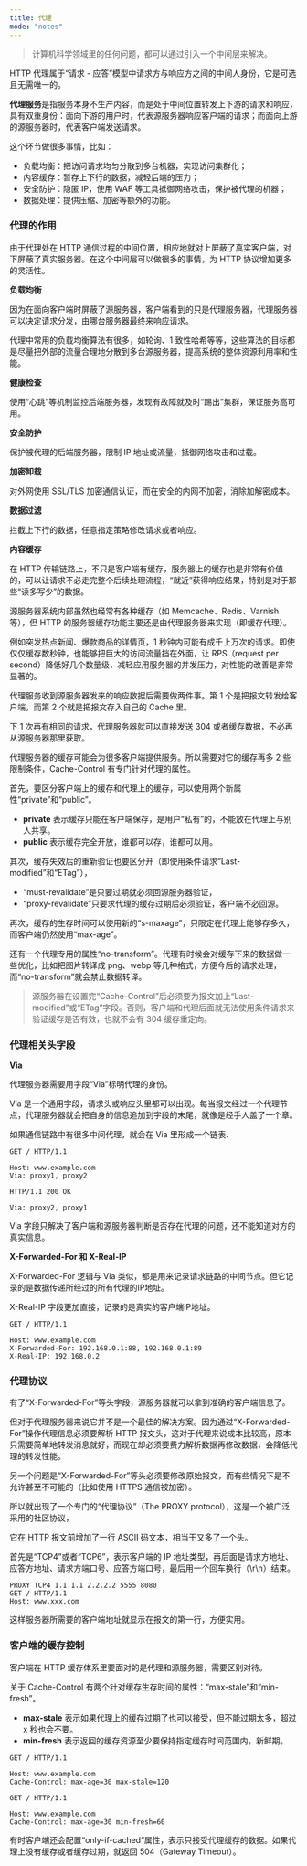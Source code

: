 ```yaml
---
title: 代理
mode: "notes"
---
```


> 计算机科学领域里的任何问题，都可以通过引入一个中间层来解决。

HTTP 代理属于“请求 - 应答”模型中请求方与响应方之间的中间人身份，它是可选且无需唯一的。

**代理服务**是指服务本身不生产内容，而是处于中间位置转发上下游的请求和响应，具有双重身份：面向下游的用户时，代表源服务器响应客户端的请求；而面向上游的源服务器时，代表客户端发送请求。

这个环节做很多事情，比如：

- 负载均衡：把访问请求均匀分散到多台机器，实现访问集群化；
- 内容缓存：暂存上下行的数据，减轻后端的压力；
- 安全防护：隐匿 IP，使用 WAF 等工具抵御网络攻击，保护被代理的机器；
- 数据处理：提供压缩、加密等额外的功能。

### 代理的作用

由于代理处在 HTTP 通信过程的中间位置，相应地就对上屏蔽了真实客户端，对下屏蔽了真实服务器。在这个中间层可以做很多的事情，为 HTTP 协议增加更多的灵活性。

**负载均衡**

因为在面向客户端时屏蔽了源服务器，客户端看到的只是代理服务器，代理服务器可以决定请求分发，由哪台服务器最终来响应请求。

代理中常用的负载均衡算法有很多，如轮询、1 致性哈希等等，这些算法的目标都是尽量把外部的流量合理地分散到多台源服务器，提高系统的整体资源利用率和性能。

**健康检查**

使用“心跳”等机制监控后端服务器，发现有故障就及时“踢出”集群，保证服务高可用。

**安全防护**

保护被代理的后端服务器，限制 IP 地址或流量，抵御网络攻击和过载。

**加密卸载**

对外网使用 SSL/TLS 加密通信认证，而在安全的内网不加密，消除加解密成本。

**数据过滤**

拦截上下行的数据，任意指定策略修改请求或者响应。

**内容缓存**

在 HTTP 传输链路上，不只是客户端有缓存，服务器上的缓存也是非常有价值的，可以让请求不必走完整个后续处理流程，“就近”获得响应结果，特别是对于那些“读多写少”的数据。

源服务器系统内部虽然也经常有各种缓存（如 Memcache、Redis、Varnish 等），但 HTTP 的服务器缓存功能主要还是由代理服务器来实现（即缓存代理）。

例如突发热点新闻、爆款商品的详情页，1 秒钟内可能有成千上万次的请求。即使仅仅缓存数秒钟，也能够把巨大的访问流量挡在外面，让 RPS（request per second）降低好几个数量级，减轻应用服务器的并发压力，对性能的改善是非常显著的。

代理服务收到源服务器发来的响应数据后需要做两件事。第 1 个是把报文转发给客户端，而第 2 个就是把报文存入自己的 Cache 里。

下 1 次再有相同的请求，代理服务器就可以直接发送 304 或者缓存数据，不必再从源服务器那里获取。

代理服务器的缓存可能会为很多客户端提供服务。所以需要对它的缓存再多 2 些限制条件，Cache-Control 有专门针对代理的属性。

首先，要区分客户端上的缓存和代理上的缓存，可以使用两个新属性“private”和“public”。

- **private** 表示缓存只能在客户端保存，是用户“私有”的，不能放在代理上与别人共享。
- **public** 表示缓存完全开放，谁都可以存，谁都可以用。

其次，缓存失效后的重新验证也要区分开（即使用条件请求“Last-modified”和“ETag”），

- “must-revalidate”是只要过期就必须回源服务器验证，
- “proxy-revalidate”只要求代理的缓存过期后必须验证，客户端不必回源。

再次，缓存的生存时间可以使用新的“s-maxage”，只限定在代理上能够存多久，而客户端仍然使用“max-age”。

还有一个代理专用的属性“no-transform”。代理有时候会对缓存下来的数据做一些优化，比如把图片转译成 png、webp 等几种格式，方便今后的请求处理，而“no-transform”就会禁止数据转译。

> 源服务器在设置完“Cache-Control”后必须要为报文加上“Last-modified”或“ETag”字段。否则，客户端和代理后面就无法使用条件请求来验证缓存是否有效，也就不会有 304 缓存重定向。

### 代理相关头字段

**Via**

代理服务器需要用字段“Via”标明代理的身份。

Via 是一个通用字段，请求头或响应头里都可以出现。每当报文经过一个代理节点，代理服务器就会把自身的信息追加到字段的末尾，就像是经手人盖了一个章。

如果通信链路中有很多中间代理，就会在 Via 里形成一个链表.

```http
GET / HTTP/1.1

Host: www.example.com
Via: proxy1, proxy2
```

```http
HTTP/1.1 200 OK

Via: proxy2, proxy1
```

Via 字段只解决了客户端和源服务器判断是否存在代理的问题，还不能知道对方的真实信息。

**X-Forwarded-For 和 X-Real-IP**

X-Forwarded-For 逻辑与 Via 类似，都是用来记录请求链路的中间节点。但它记录的是数据传递所经过的所有代理的IP地址。

X-Real-IP 字段更加直接，记录的是真实的客户端IP地址。

```http
GET / HTTP/1.1

Host: www.example.com
X-Forwarded-For: 192.168.0.1:88, 192.168.0.1:89
X-Real-IP: 192.168.0.2
```
### 代理协议

有了“X-Forwarded-For”等头字段，源服务器就可以拿到准确的客户端信息了。

但对于代理服务器来说它并不是一个最佳的解决方案。因为通过“X-Forwarded-For”操作代理信息必须要解析 HTTP 报文头，这对于代理来说成本比较高，原本只需要简单地转发消息就好，而现在却必须要费力解析数据再修改数据，会降低代理的转发性能。

另一个问题是“X-Forwarded-For”等头必须要修改原始报文，而有些情况下是不允许甚至不可能的（比如使用 HTTPS 通信被加密）。

所以就出现了一个专门的“代理协议”（The PROXY protocol），这是一个被广泛采用的社区协议，

它在 HTTP 报文前增加了一行 ASCII 码文本，相当于又多了一个头。

首先是“TCP4”或者“TCP6”，表示客户端的 IP 地址类型，再后面是请求方地址、应答方地址、请求方端口号、应答方端口号，最后用一个回车换行（\r\n）结束。

```http
PROXY TCP4 1.1.1.1 2.2.2.2 5555 8080
GET / HTTP/1.1
Host: www.xxx.com
```

这样服务器所需要的客户端地址就显示在报文的第一行，方便实用。

### 客户端的缓存控制

客户端在 HTTP 缓存体系里要面对的是代理和源服务器，需要区别对待。

关于 Cache-Control 有两个针对缓存生存时间的属性：“max-stale”和“min-fresh”。

- **max-stale** 表示如果代理上的缓存过期了也可以接受，但不能过期太多，超过 x 秒也会不要。
- **min-fresh** 表示返回的缓存资源至少要保持指定缓存时间范围内，新鲜期。

```http
GET / HTTP/1.1

Host: www.example.com
Cache-Control: max-age=30 max-stale=120
```

```http
GET / HTTP/1.1

Host: www.example.com
Cache-Control: max-age=30 min-fresh=60
```

有时客户端还会配置“only-if-cached”属性，表示只接受代理缓存的数据。如果代理上没有缓存或者缓存过期，就返回 504（Gateway Timeout）。